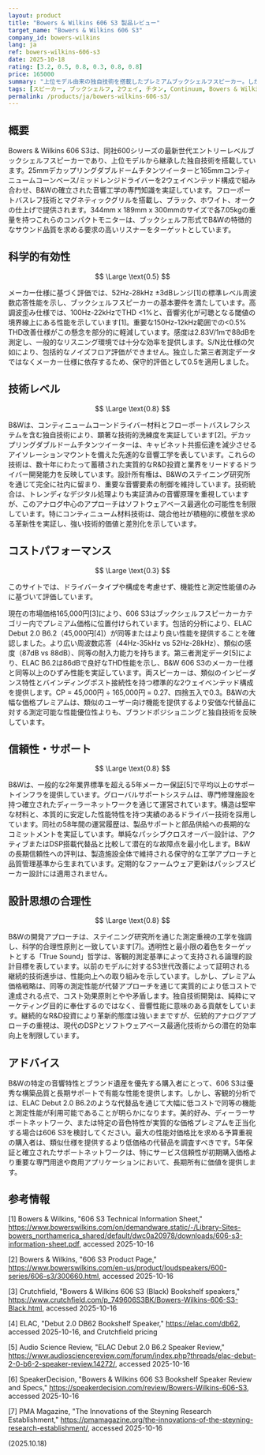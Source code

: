 ```yaml
---
layout: product
title: "Bowers & Wilkins 606 S3 製品レビュー"
target_name: "Bowers & Wilkins 606 S3"
company_id: bowers-wilkins
lang: ja
ref: bowers-wilkins-606-s3
date: 2025-10-18
rating: [3.2, 0.5, 0.8, 0.3, 0.8, 0.8]
price: 165000
summary: "上位モデル由来の独自技術を搭載したプレミアムブックシェルフスピーカー。しかし同等代替品との比較で顕著なコストパフォーマンス課題を抱える"
tags: [スピーカー, ブックシェルフ, 2ウェイ, チタン, Continuum, Bowers & Wilkins]
permalink: /products/ja/bowers-wilkins-606-s3/
---
```


## 概要

Bowers & Wilkins 606 S3は、同社600シリーズの最新世代エントリーレベルブックシェルフスピーカーであり、上位モデルから継承した独自技術を搭載しています。25mmデカップリングダブルドームチタンツイーターと165mmコンティニュームコーンベース/ミッドレンジドライバーを2ウェイベンテッド構成で組み合わせ、B&Wの確立された音響工学の専門知識を実証しています。フローポートバスレフ技術とマグネティックグリルを搭載し、ブラック、ホワイト、オークの仕上げで提供されます。344mm x 189mm x 300mmのサイズで各7.05kgの重量を持つこれらのコンパクトモニターは、ブックシェルフ形式でB&Wの特徴的なサウンド品質を求める要求の高いリスナーをターゲットとしています。

## 科学的有効性

$$ \Large \text{0.5} $$

メーカー仕様に基づく評価では、52Hz-28kHz ±3dBレンジ[1]の標準レベル周波数応答性能を示し、ブックシェルフスピーカーの基本要件を満たしています。高調波歪み仕様では、100Hz-22kHzでTHD <1%と、音響劣化が可聴となる閾値の境界線上にある性能を示しています[1]。重要な150Hz-12kHz範囲での<0.5% THD改善仕様がこの懸念を部分的に軽減しています。感度は2.83V/1mで88dBを測定し、一般的なリスニング環境では十分な効率を提供します。S/N比仕様の欠如により、包括的なノイズフロア評価ができません。独立した第三者測定データではなくメーカー仕様に依存するため、保守的評価として0.5を適用しました。

## 技術レベル

$$ \Large \text{0.8} $$

B&Wは、コンティニュームコーンドライバー材料とフローポートバスレフシステムを含む独自技術により、顕著な技術的洗練度を実証しています[2]。デカップリングダブルドームチタンツイーターは、キャビネット共振伝達を減少させるアイソレーションマウントを備えた先進的な音響工学を表しています。これらの技術は、数十年にわたって蓄積された実質的なR&D投資と業界をリードするドライバー開発能力を反映しています。設計所有権は、B&Wのステイニング研究所を通じて完全に社内に留まり、重要な音響要素の制御を維持しています。技術統合は、トレンディなデジタル処理よりも実証済みの音響原理を重視していますが、このアナログ中心のアプローチはソフトウェアベース最適化の可能性を制限しています。特にコンティニューム材料技術は、競合他社が積極的に模倣を求める革新性を実証し、強い技術的価値と差別化を示しています。

## コストパフォーマンス

$$ \Large \text{0.3} $$

このサイトでは、ドライバータイプや構成を考慮せず、機能性と測定性能値のみに基づいて評価しています。

現在の市場価格165,000円[3]により、606 S3はブックシェルフスピーカーカテゴリー内でプレミアム価格に位置付けられています。包括的分析により、ELAC Debut 2.0 B6.2（45,000円[4]）が同等またはより良い性能を提供することを確認しました。より広い周波数応答（44Hz-35kHz vs 52Hz-28kHz）、類似の感度（87dB vs 88dB）、同等の耐入力能力を持ちます。第三者測定データ[5]により、ELAC B6.2は86dBで良好なTHD性能を示し、B&W 606 S3のメーカー仕様と同等以上のひずみ性能を実証しています。両スピーカーは、類似のインピーダンス特性とバインディングポスト接続性を持つ標準的な2ウェイベンテッド構成を提供します。CP = 45,000円 ÷ 165,000円 = 0.27、四捨五入で0.3。B&Wの大幅な価格プレミアムは、類似のユーザー向け機能を提供するより安価な代替品に対する測定可能な性能優位性よりも、ブランドポジショニングと独自技術を反映しています。

## 信頼性・サポート

$$ \Large \text{0.8} $$

B&Wは、一般的な2年業界標準を超える5年メーカー保証[5]で平均以上のサポートインフラを提供しています。グローバルサポートシステムは、専門修理施設を持つ確立されたディーラーネットワークを通じて運営されています。構造は堅牢な材料と、本質的に安定した性能特性を持つ実績のあるドライバー技術を採用しています。同社の58年間の運営履歴は、製品サポートと部品供給への長期的なコミットメントを実証しています。単純なパッシブクロスオーバー設計は、アクティブまたはDSP搭載代替品と比較して潜在的な故障点を最小化します。B&Wの長期信頼性への評判は、製造施設全体で維持される保守的な工学アプローチと品質管理基準から生まれています。定期的なファームウェア更新はパッシブスピーカー設計には適用されません。

## 設計思想の合理性

$$ \Large \text{0.8} $$

B&Wの開発アプローチは、ステイニング研究所を通じた測定重視の工学を強調し、科学的合理性原則と一致しています[7]。透明性と最小限の着色をターゲットとする「True Sound」哲学は、客観的測定基準によって支持される論理的設計目標を表しています。以前のモデルに対するS3世代改善によって証明される継続的技術進歩は、性能向上への取り組みを示しています。しかし、プレミアム価格戦略は、同等の測定性能が代替アプローチを通じて実質的により低コストで達成される点で、コスト効果原則とやや矛盾します。独自技術開発は、純粋にマーケティング目的に奉仕するのではなく、音響性能に意味のある貢献をしています。継続的なR&D投資により革新的態度は強いままですが、伝統的アナログアプローチの重視は、現代のDSPとソフトウェアベース最適化技術からの潜在的効率向上を制限しています。

## アドバイス

B&Wの特定の音響特性とブランド遺産を優先する購入者にとって、606 S3は優秀な構築品質と長期サポートで有能な性能を提供します。しかし、客観的分析では、ELAC Debut 2.0 B6.2のような代替品を通じて大幅に低コストで同等の機能と測定性能が利用可能であることが明らかになります。美的好み、ディーラーサポートネットワーク、または特定の音色特性が実質的な価格プレミアムを正当化する場合は606 S3を検討してください。最大の性能対価格比を求める予算重視の購入者は、類似仕様を提供するより低価格の代替品を調査すべきです。5年保証と確立されたサポートネットワークは、特にサービス信頼性が初期購入価格より重要な専門用途や商用アプリケーションにおいて、長期所有に価値を提供します。

## 参考情報

[1] Bowers & Wilkins, "606 S3 Technical Information Sheet," https://www.bowerswilkins.com/on/demandware.static/-/Library-Sites-bowers_northamerica_shared/default/dwc0a20978/downloads/606-s3-information-sheet.pdf, accessed 2025-10-16

[2] Bowers & Wilkins, "606 S3 Product Page," https://www.bowerswilkins.com/en-us/product/loudspeakers/600-series/606-s3/300660.html, accessed 2025-10-16

[3] Crutchfield, "Bowers & Wilkins 606 S3 (Black) Bookshelf speakers," https://www.crutchfield.com/p_749606S3BK/Bowers-Wilkins-606-S3-Black.html, accessed 2025-10-16

[4] ELAC, "Debut 2.0 DB62 Bookshelf Speaker," https://elac.com/db62, accessed 2025-10-16, and Crutchfield pricing

[5] Audio Science Review, "ELAC Debut 2.0 B6.2 Speaker Review," https://www.audiosciencereview.com/forum/index.php?threads/elac-debut-2-0-b6-2-speaker-review.14272/, accessed 2025-10-16

[6] SpeakerDecision, "Bowers & Wilkins 606 S3 Bookshelf Speaker Review and Specs," https://speakerdecision.com/review/Bowers-Wilkins-606-S3, accessed 2025-10-16

[7] PMA Magazine, "The Innovations of the Steyning Research Establishment," https://pmamagazine.org/the-innovations-of-the-steyning-research-establishment/, accessed 2025-10-16

(2025.10.18)